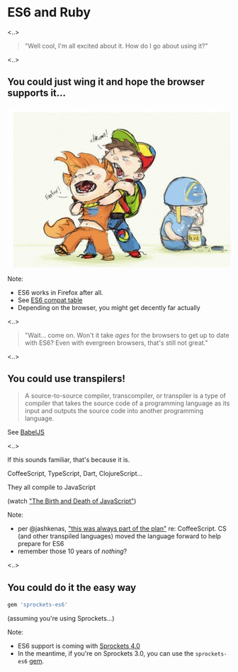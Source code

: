 # ES6 and Ruby

<..>

> "Well cool, I'm all excited about it. How do I go about using it?"

<..>

## You could just wing it and hope the browser supports it...

![Browser Fight](images/browser-fight.jpg)

Note:
* ES6 works in Firefox after all.
* See [ES6 compat table](http://kangax.github.io/compat-table/es6/)
* Depending on the browser, you might get decently far actually

<..>

> "Wait... come on. Won't it take _ages_ for the browsers to get up to date with ES6? Even with evergreen browsers, that's still not great."

<..>

## You could use transpilers!

> A source-to-source compiler, transcompiler, or transpiler is a type of compiler that takes the source code of a programming language as its input and outputs the source code into another programming language.

See [BabelJS](https://babeljs.io)

<..>

If this sounds familiar, that's because it is.

CoffeeScript, TypeScript, Dart, ClojureScript...

They all compile to JavaScript

(watch ["The Birth and Death of JavaScript"](https://www.destroyallsoftware.com/talks/the-birth-and-death-of-javascript))

Note:
* per @jashkenas, ["this was always part of the plan"](https://news.ycombinator.com/item?id=8972404) re: CoffeeScript. CS (and other transpiled languages) moved the language forward to help prepare for ES6
* remember those 10 years of _nothing_?

<..>

## You could do it the easy way

```ruby
gem 'sprockets-es6'
```

(assuming you're using Sprockets...)

Note:
* ES6 support is coming with [Sprockets 4.0](https://github.com/sstephenson/sprockets/pull/682)
* In the meantime, if you're on Sprockets 3.0, you can use the `sprockets-es6` [gem](https://github.com/TannerRogalsky/sprockets-es6).
